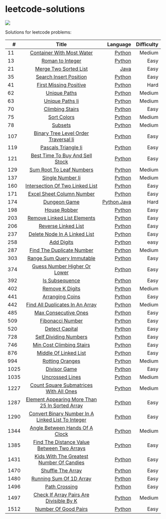 # leetcode-solutions
![](https://img.shields.io/badge/Language-Python%20%2F%20Java-blue)

Solutions for leetcode problems:

|#   |Title     |Language |Difficulty|      
|--- |:--------:| -------:|-:|
|11  | [ Container With Most Water](https://leetcode.com/problems/container-with-most-water/)| [Python](python/container-with-most-water.py)| Medium|
|13  |[Roman to Integer](https://leetcode.com/problems/roman-to-integer/)|[Python](python/roman-to-integer.py)|Easy|
|21  |[Merge Two Sorted List](https://leetcode.com/problems/merge-two-sorted-lists/)|[Java](java/merge-two-sorted-lists.java)|Easy|
|35|[Search Insert Position](https://leetcode.com/problems/search-insert-position/)|[Python](python/search-insert-position.py)|Easy|
|41  |[First Missing Positive](https://leetcode.com/problems/first-missing-positive/)|[Python](python/first-missing-positive.py)| Hard 
|62|[Unique Paths](https://leetcode.com/problems/unique-paths/)|[Python](python/unique-paths.ipynb)|Medium|
|63|[Unique Paths Ii](https://leetcode.com/problems/unique-paths-ii/)|[Python](python/unique-paths-ii.py)|Medium|
|70|[Climbing Stairs](https://leetcode.com/problems/climbing-stairs/)|[Python](python/climbing-stairs.py)|Easy|
|75|[Sort Colors](https://leetcode.com/problems/sort-colors/)|[Python](python/sort-colors.py)|Medium|
|78|[Subsets](https://leetcode.com/problems/subsets/)|[Python](python/subsets.py)|Medium|
|107|[Binary Tree Level Order Traversal Ii](https://leetcode.com/problems/binary-tree-level-order-traversal-ii/)|[Python](python/binary-tree-level-order-traversal-ii.py)|Easy|
|119|[Pascals Triangle Ii](https://leetcode.com/problems/pascals-triangle-ii/)|[Python](python/pascals-triangle-ii.py)|Easy|
|121|[Best Time To Buy And Sell Stock](https://leetcode.com/problems/best-time-to-buy-and-sell-stock/)|[Python](python/best-time-to-buy-and-sell-stock.py)|Easy|
|129|[Sum Root To Leaf Numbers](https://leetcode.com/problems/sum-root-to-leaf-numbers/)|[Python](python/sum-root-to-leaf-numbers.py)|Medium|
|137|[Single Number Ii](https://leetcode.com/problems/single-number-ii/)|[Python](python/single-number-ii.py)|Medium|
|160|[Intersection Of Two Linked List](https://leetcode.com/problems/intersection-of-two-linked-list/)|[Python](python/intersection-of-two-linked-list.py)|Easy|
|171|[Excel Sheet Column Number](https://leetcode.com/problems/excel-sheet-column-number/)|[Python](python/excel-sheet-column-number.py)|Easy|
|174|[Dungeon Game](https://leetcode.com/problems/dungeon-game/)|[Python](python/dungeon-game.py),[Java](java/dungeon-game.java)|Hard
|198|[House Robber](https://leetcode.com/problems/house-robber/)|[Python](python/house-robber.py)|Easy|
|203|[Remove Linked List Elements](https://leetcode.com/problems/remove-linked-list-elements/)|[Python](python/remove-linked-list-elements.py)|Easy|
|206|[Reverse Linked List](https://leetcode.com/problems/reverse-linked-list/)|[Python](python/reverse-linked-list.py)|Easy|
|237|[Delete Node In A Linked List](https://leetcode.com/problems/delete-node-in-a-linked-list/)|[Python](python/delete-node-in-a-linked-list.py)|Easy|
|258|[Add Digits](https://leetcode.com/problems/add-digits/)|[Python](python/add-digits.py)|easy|
|287|[Find The Duplicate Number](https://leetcode.com/problems/find-the-duplicate-number/)|[Python](python/find-the-duplicate-number.py)|Medium|
|303|[Range Sum Query Immutable](https://leetcode.com/problems/range-sum-query-immutable/)|[Python](python/range-sum-query-immutable.py)|Easy|
|374|[Guess Number Higher Or Lower](https://leetcode.com/problems/guess-number-higher-or-lower/)|[Python](python/guess-number-higher-or-lower.py)|Easy|
|392|[Is Subsequence](https://leetcode.com/problems/is-subsequence/)|[Python](python/is-subsequence.py)|Easy|
|402 |[Remove K Digits](https://leetcode.com/problems/remove-k-digits/)|[Python](python/remove-k-digits.py)|Medium|
|441|[Arranging Coins](https://leetcode.com/problems/arranging-coins/)|[Python](python/arranging-coins.py)|Easy|
|442|[Find All Duplicates In An Array](https://leetcode.com/problems/find-all-duplicates-in-an-array/)|[Python](python/find-all-duplicates-in-an-array.py)|Medium|
|485|[Max Consecutive Ones](https://leetcode.com/problems/max-consecutive-ones/)|[Python](python/max-consecutive-ones.py)|Easy|
|509|[Fibonacci Number](https://leetcode.com/problems/fibonacci-number/)|[Python](python/fibonacci-number.ipynb)|Easy|
|520|[Detect Capital](https://leetcode.com/problems/detect-capital/)|[Python](python/detect-capital.py)|Easy|
|728|[Self Dividing Numbers](https://leetcode.com/problems/self-dividing-numbers/)|[Python](python/self-dividing-numbers.py)|Easy|
|746|[Min Cost Climbing Stairs](https://leetcode.com/problems/min-cost-climbing-stairs/)|[Python](python/min-cost-climbing-stairs.py)|Easy|
|876|[Middle Of Linked List](https://leetcode.com/problems/middle-of-linked-list/)|[Python](python/middle-of-linked-list.py)|Easy|
|994|[Rotting Oranges](https://leetcode.com/problems/rotting-oranges/)|[Python](python/rotting-oranges.py)|Medium|
|1025|[Divisor Game](https://leetcode.com/problems/divisor-game/)|[Python](python/divisor-game.py)|Easy|
|1035|[Uncrossed Lines](https://leetcode.com/problems/uncrossed-lines/)|[Python](python/uncrossed-lines.py)|Medium|
|1227|[Count Square Submatrices With All Ones](https://leetcode.com/problems/count-square-submatrices-with-all-ones/)|[Python](python/count-square-submatrices-with-all-ones.py)|Medium|
|1287|[Element Appearing More Than 25 In Sorted Array](https://leetcode.com/problems/element-appearing-more-than-25-in-sorted-array/)|[Python](python/element-appearing-more-than-25-in-sorted-array.py)|Easy|
|1290|[Convert Binary Number In A Linked List To Integer](https://leetcode.com/problems/convert-binary-number-in-a-linked-list-to-integer/)|[Python](python/convert-binary-number-in-a-linked-list-to-integer.py)|Easy|
|1344|[Angle Between Hands Of A Clock](https://leetcode.com/problems/angle-between-hands-of-a-clock/)|[Python](python/angle-between-hands-of-a-clock.py)|Medium|
|1385|[Find The Distance Value Between Two Arrays](https://leetcode.com/problems/find-the-distance-value-between-two-arrays/)|[Python](python/find-the-distance-value-between-two-arrays.py)|Easy|
|1431|[Kids With The Greatest Number Of Candies](https://leetcode.com/problems/kids-with-the-greatest-number-of-candies/)|[Python](python/kids-with-the-greatest-number-of-candies.py)|Easy|
|1470|[Shuffle The Array](https://leetcode.com/problems/shuffle-the-array/)|[Python](python/shuffle-the-array.py)|Easy|
|1480|[Running Sum Of 1D Array](https://leetcode.com/problems/running-sum-of-1d-array/)|[Python](python/running-sum-of-1d-array.py)|Easy|
|1496|[Path Crossing](https://leetcode.com/problems/path-crossing/)|[Python](python/path-crossing.py)|Easy|
|1497|[Check If Array Pairs Are Divisible By K](https://leetcode.com/problems/check-if-array-pairs-are-divisible-by-k/)|[Python](python/check-if-array-pairs-are-divisible-by-k.py)|Medium|
|1512|[Number Of Good Pairs](https://leetcode.com/problems/number-of-good-pairs/)|[Python](python/number-of-good-pairs.py)|Easy|




 



